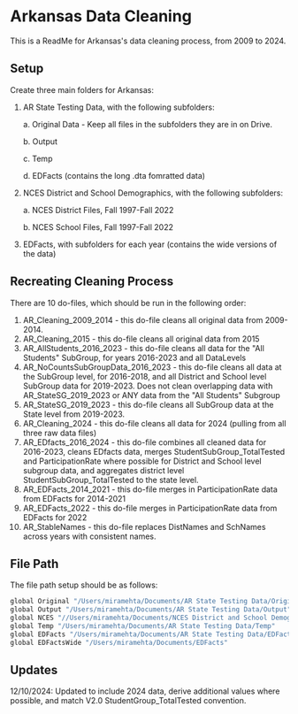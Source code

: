 
# Arkansas Data Cleaning
This is a ReadMe for Arkansas's data cleaning process, from 2009 to 2024.

## Setup
Create three main folders for Arkansas:
1. AR State Testing Data, with the following subfolders:
   
    a. Original Data - Keep all files in the subfolders they are in on Drive.
   
    b. Output
   
    c. Temp
   
    d. EDFacts (contains the long .dta fomratted data)
   
2. NCES District and School Demographics, with the following subfolders:
   
    a. NCES District Files, Fall 1997-Fall 2022
   
    b. NCES School Files, Fall 1997-Fall 2022
   
3. EDFacts, with subfolders for each year (contains the wide versions of the data)

## Recreating Cleaning Process
There are 10 do-files, which should be run in the following order:

1. AR_Cleaning_2009_2014 - this do-file cleans all original data from 2009-2014.
2. AR_Cleaning_2015 - this do-file cleans all original data from 2015
3. AR_AllStudents_2016_2023 - this do-file cleans all data for the "All Students" SubGroup, for years 2016-2023 and all DataLevels
4. AR_NoCountsSubGroupData_2016_2023 - this do-file cleans all data at the SubGroup level, for 2016-2018, and all District and School level SubGroup data for 2019-2023. Does not clean overlapping data with AR_StateSG_2019_2023 or ANY data from the "All Students" Subgroup
5. AR_StateSG_2019_2023 - this do-file cleans all SubGroup data at the State level from 2019-2023.
6. AR_Cleaning_2024 - this do-file cleans all data for 2024 (pulling from all three raw data files)
7. AR_EDfacts_2016_2024 - this do-file combines all cleaned data for 2016-2023, cleans EDfacts data, merges StudentSubGroup_TotalTested and ParticipationRate where possible for District and School level subgroup data, and aggregates district level StudentSubGroup_TotalTested to the state level.
8. AR_EDFacts_2014_2021 - this do-file merges in ParticipationRate data from EDFacts for 2014-2021
9. AR_EDFacts_2022 - this do-file merges in ParticipationRate data from EDFacts for 2022
10. AR_StableNames - this do-file replaces DistNames and SchNames across years with consistent names.

## File Path

The file path setup should be as follows:

```bash
global Original "/Users/miramehta/Documents/AR State Testing Data/Original Data"
global Output "/Users/miramehta/Documents/AR State Testing Data/Output"
global NCES "//Users/miramehta/Documents/NCES District and School Demographics"
global Temp "/Users/miramehta/Documents/AR State Testing Data/Temp"
global EDFacts "/Users/miramehta/Documents/AR State Testing Data/EDFacts"
global EDFactsWide "/Users/miramehta/Documents/EDFacts"
```

## Updates
12/10/2024: Updated to include 2024 data, derive additional values where possible,
and match V2.0 StudentGroup_TotalTested convention.

